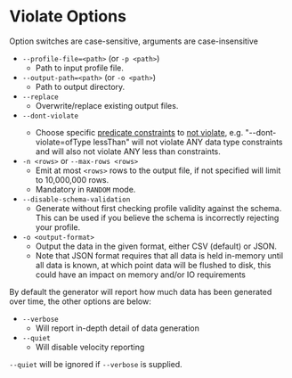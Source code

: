 # Violate Options
Option switches are case-sensitive, arguments are case-insensitive

* `--profile-file=<path>` (or `-p <path>`)
   * Path to input profile file.
* `--output-path=<path>` (or `-o <path>`)
   * Path to output directory.
* `--replace`
    * Overwrite/replace existing output files.
* `--dont-violate` <epistemic constraints...>
   * Choose specific [predicate constraints](../ProfileDeveloperGuide.md#Predicate-constraints) to [not violate](../../generator/docs/SelectiveViolation.md), e.g. "--dont-violate=ofType lessThan" will not violate ANY data type constraints and will also not violate ANY less than constraints.
* `-n <rows>` or `--max-rows <rows>`
   * Emit at most `<rows>` rows to the output file, if not specified will limit to 10,000,000 rows.
   * Mandatory in `RANDOM` mode.
* `--disable-schema-validation`
   * Generate without first checking profile validity against the schema. This can be used if you believe the schema is incorrectly rejecting your profile.
* `-o <output-format>`
   * Output the data in the given format, either CSV (default) or JSON.
   * Note that JSON format requires that all data is held in-memory until all data is known, at which point data will be flushed to disk, this could have an impact on memory and/or IO requirements

By default the generator will report how much data has been generated over time, the other options are below:
* `--verbose`
    * Will report in-depth detail of data generation
* `--quiet`
    * Will disable velocity reporting
    
`--quiet` will be ignored if `--verbose` is supplied.